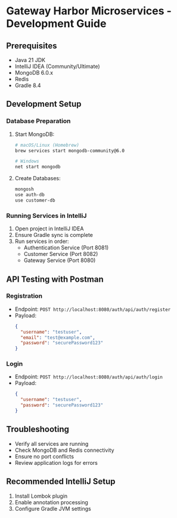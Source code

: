 
# Gateway Harbor Microservices - Development Guide

## Prerequisites

- Java 21 JDK
- IntelliJ IDEA (Community/Ultimate)
- MongoDB 6.0.x
- Redis
- Gradle 8.4

## Development Setup

### Database Preparation

1. Start MongoDB:
   ```bash
   # macOS/Linux (Homebrew)
   brew services start mongodb-community@6.0

   # Windows
   net start mongodb
   ```

2. Create Databases:
   ```bash
   mongosh
   use auth-db
   use customer-db
   ```

### Running Services in IntelliJ

1. Open project in IntelliJ IDEA
2. Ensure Gradle sync is complete
3. Run services in order:
   - Authentication Service (Port 8081)
   - Customer Service (Port 8082)
   - Gateway Service (Port 8080)

## API Testing with Postman

### Registration
- Endpoint: `POST http://localhost:8080/auth/api/auth/register`
- Payload:
  ```json
  {
    "username": "testuser",
    "email": "test@example.com",
    "password": "securePassword123"
  }
  ```

### Login
- Endpoint: `POST http://localhost:8080/auth/api/auth/login`
- Payload:
  ```json
  {
    "username": "testuser",
    "password": "securePassword123"
  }
  ```

## Troubleshooting

- Verify all services are running
- Check MongoDB and Redis connectivity
- Ensure no port conflicts
- Review application logs for errors

## Recommended IntelliJ Setup

1. Install Lombok plugin
2. Enable annotation processing
3. Configure Gradle JVM settings
